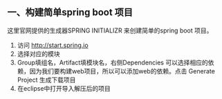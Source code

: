 ## 一、构建简单spring boot 项目
这里官网提供的生成器SPRING INITIALIZR 来创建简单的spring boot 项目。
1. 访问 http://start.spring.io
2. 选择对应的模块
3. Group填组名，Artifact填模块名，右侧Dependencies 可以选择相应的依赖，因为我们要构建web项目，所以可以添加web的依赖。点击 Generate Project 生成下载项目
4. 在eclipse中打开导入解压后的项目
